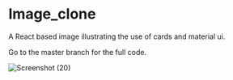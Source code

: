 # Image_clone
A React based image illustrating the use of cards and material ui.

Go to the master branch for the full code.

![Screenshot (20)](https://user-images.githubusercontent.com/76543682/192097173-c972f6d1-5d91-4381-ae4c-c9df0e394846.png)
